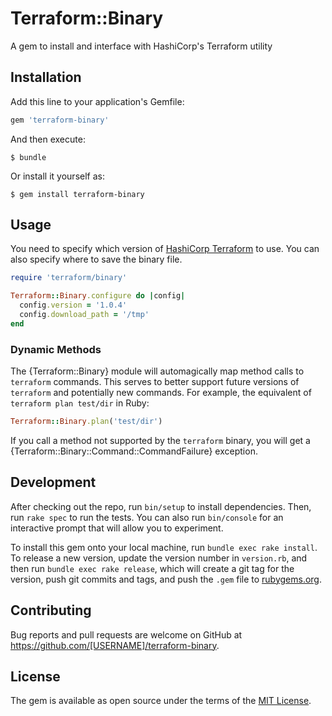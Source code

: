 # Terraform::Binary

A gem to install and interface with HashiCorp's Terraform utility

## Installation

Add this line to your application's Gemfile:

```ruby
gem 'terraform-binary'
```

And then execute:

    $ bundle

Or install it yourself as:

    $ gem install terraform-binary

## Usage

You need to specify which version of [HashiCorp Terraform](https://www.terraform.io/downloads.html) to use. You can also specify where to save the binary file.

```ruby
require 'terraform/binary'

Terraform::Binary.configure do |config|
  config.version = '1.0.4'
  config.download_path = '/tmp'
end
```

### Dynamic Methods

The {Terraform::Binary} module will automagically map method calls to `terraform` commands. This serves to better support future versions of `terraform` and potentially new commands. For example, the equivalent of `terraform plan test/dir` in Ruby:

```ruby
Terraform::Binary.plan('test/dir')
```

If you call a method not supported by the `terraform` binary, you will get a {Terraform::Binary::Command::CommandFailure} exception.

## Development

After checking out the repo, run `bin/setup` to install dependencies. Then, run `rake spec` to run the tests. You can also run `bin/console` for an interactive prompt that will allow you to experiment.

To install this gem onto your local machine, run `bundle exec rake install`. To release a new version, update the version number in `version.rb`, and then run `bundle exec rake release`, which will create a git tag for the version, push git commits and tags, and push the `.gem` file to [rubygems.org](https://rubygems.org).

## Contributing

Bug reports and pull requests are welcome on GitHub at https://github.com/[USERNAME]/terraform-binary.

## License

The gem is available as open source under the terms of the [MIT License](http://opensource.org/licenses/MIT).
